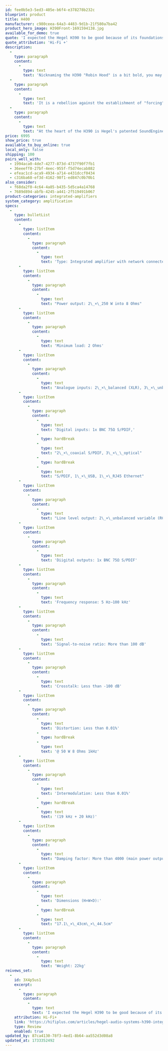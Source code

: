 ```yaml
---
id: fee0b5e3-5ed3-405e-b6f4-e378278b232c
blueprint: product
title: H400
manufacturer: c980ceea-64a3-4483-9d1b-21f580a7ba42
product_hero_image: H390Front-1691594138.jpg
available_for_demo: true
quote: 'I expected the Hegel H390 to be good because of its foundations, but I didn’t expect it to be this good. This has to be one of the best integrated amplifiers money can buy at the moment, and its only really bettered by its bigger brother, unless you spend truly epic amounts of money. Wow!'
quote_attribution: 'Hi-Fi +'
description:
  -
    type: paragraph
    content:
      -
        type: text
        text: 'Nicknaming the H390 "Robin Hood" is a bit bold, you may think. After all, it isn''t pocket money and we are not giving it away to the poor. But it is a rebellion against the established. It is a rebellion because it offers extraordinary resolution and musical quality, typically found only in the most esoteric products, but at a reasonable price.'
  -
    type: paragraph
    content:
      -
        type: text
        text: 'It is a rebellion against the establishment of "forcing" consumers into a user interface defined by the amplifier/streamer manufacturer. The H390 is very much at the tip of the spear in Hegel''s pursuit of making mainstream sources sound their very best. Meaning the H390 is not just for the Audiophile. It is a product for the entire family to enjoy.'
  -
    type: paragraph
    content:
      -
        type: text
        text: "At the heart of the H390 is Hegel's patented SoundEngine 2 amplifier section. The SoundEngine 2, in many ways, works like a noise canceling headphone. A computer inside will sample what comes into the amplifier and compares it to what comes out. The computer subtracts the difference (distortion) and then add it into the music but in reverse phase. The result being that, without any time delay, the SoundEngine cancels out almost all errors made by the amplifier. Leaving you with the most musical and natural sound you ever have experienced."
price: 6995
show_price: true
available_to_buy_online: true
local_only: false
shipping: 100
pairs_well_with:
  - 1994aca0-4de7-4277-873d-4737f90f7fb1
  - 36eeeff0-27bf-4eec-955f-f5d74ecab882
  - efeac1cd-aca9-4934-a714-e431dccf0434
  - c316ba68-ef3d-4162-98f1-ed847c0b70b1
also_consider:
  - f68da2f0-4c64-4a85-b435-5d5ca4a14768
  - 7689d894-abfb-4245-a441-2f519491b067
product-categories: integrated-amplifiers
system_category: amplification
specs:
  -
    type: bulletList
    content:
      -
        type: listItem
        content:
          -
            type: paragraph
            content:
              -
                type: text
                text: 'Type: Integrated amplifier with network connected DAC'
      -
        type: listItem
        content:
          -
            type: paragraph
            content:
              -
                type: text
                text: "Power output: 2\_×\_250 W into 8 Ohms"
      -
        type: listItem
        content:
          -
            type: paragraph
            content:
              -
                type: text
                text: 'Minimum load: 2 Ohms'
      -
        type: listItem
        content:
          -
            type: paragraph
            content:
              -
                type: text
                text: "Analogue inputs: 2\_×\_balanced (XLR), 3\_×\_unbalanced (RCA)"
      -
        type: listItem
        content:
          -
            type: paragraph
            content:
              -
                type: text
                text: 'Digital inputs: 1x BNC 75Ω S/PDIF,'
              -
                type: hardBreak
              -
                type: text
                text: "2\_×\_coaxial S/PDIF, 3\_×\_\_optical"
              -
                type: hardBreak
              -
                type: text
                text: "S/PDIF, 1\_×\_USB, 1\_×\_RJ45 Ethernet"
      -
        type: listItem
        content:
          -
            type: paragraph
            content:
              -
                type: text
                text: "Line level output: 2\_×\_unbalanced variable (RCA)"
      -
        type: listItem
        content:
          -
            type: paragraph
            content:
              -
                type: text
                text: 'Diigital outputs: 1x BNC 75Ω S/PDIF'
      -
        type: listItem
        content:
          -
            type: paragraph
            content:
              -
                type: text
                text: 'Frequency response: 5 Hz–100 kHz'
      -
        type: listItem
        content:
          -
            type: paragraph
            content:
              -
                type: text
                text: 'Signal-to-noise ratio: More than 100 dB'
      -
        type: listItem
        content:
          -
            type: paragraph
            content:
              -
                type: text
                text: 'Crosstalk: Less than -100 dB'
      -
        type: listItem
        content:
          -
            type: paragraph
            content:
              -
                type: text
                text: 'Distortion: Less than 0.01%'
              -
                type: hardBreak
              -
                type: text
                text: '@ 50 W 8 Ohms 1kHz'
      -
        type: listItem
        content:
          -
            type: paragraph
            content:
              -
                type: text
                text: 'Intermodulation: Less than 0.01%'
              -
                type: hardBreak
              -
                type: text
                text: '(19 kHz + 20 kHz)'
      -
        type: listItem
        content:
          -
            type: paragraph
            content:
              -
                type: text
                text: "Damping factor: More than 4000 (main power output\_stage)"
      -
        type: listItem
        content:
          -
            type: paragraph
            content:
              -
                type: text
                text: 'Dimensions (H×W×D):'
              -
                type: hardBreak
              -
                type: text
                text: "17.1\_×\_43cm\_×\_44.5cm"
      -
        type: listItem
        content:
          -
            type: paragraph
            content:
              -
                type: text
                text: 'Weight: 22kg'
reivews_set:
  -
    id: 3X4p5us1
    excerpt:
      -
        type: paragraph
        content:
          -
            type: text
            text: 'I expected the Hegel H390 to be good because of its foundations, but I didn’t expect it to be this good. This has to be one of the best integrated amplifiers money can buy at the moment, and its only really bettered by its bigger brother, unless you spend truly epic amounts of money. Wow!'
    attribution: Hi-Fi+
    link: 'https://hifiplus.com/articles/hegel-audio-systems-h390-integrated-amplifier/'
    type: Review
    enabled: true
updated_by: 87ca4130-78f3-4ed1-8b64-aa552d3d08a8
updated_at: 1733352492
---
```

